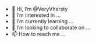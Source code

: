 - 👋 Hi, I’m @VeryVhersty
- 👀 I’m interested in ...
- 🌱 I’m currently learning ...
- 💞️ I’m looking to collaborate on ...
- 📫 How to reach me ...

<!---
VeryVhersty/VeryVhersty is a ✨ special ✨ repository because its `README.md` (this file) appears on your GitHub profile.
You can click the Preview link to take a look at your changes.
--->
